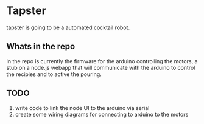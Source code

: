 ﻿# Tapster

tapster is going to be a automated cocktail robot.

## Whats in the repo

In the repo is currently the firmware for the arduino 
controlling the motors, a stub on a node.js webapp that 
will communicate with the arduino to control the recipies 
and to active the pouring.

## TODO

1. write code to link the node UI to the arduino via serial
2. create some wiring diagrams for connecting to arduino 
   to the motors